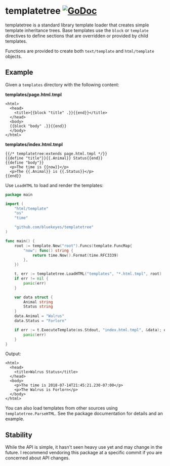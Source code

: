 # templatetree [![GoDoc](https://godoc.org/github.com/bluekeyes/templatetree?status.svg)](http://godoc.org/github.com/bluekeyes/templatetree)

templatetree is a standard library template loader that creates simple template
inheritance trees. Base templates use the `block` or `template` directives to
define sections that are overridden or provided by child templates.

Functions are provided to create both `text/template` and `html/template`
objects.

## Example

Given a `templates` directory with the following content:

**templates/page.html.tmpl**

    <html>
      <head>
        <title>{{block "title" .}}{{end}}</title>
      </head>
      <body>
      {{block "body" .}}{{end}}
      </body>
    </html>

**templates/index.html.tmpl**

    {{/* templatetree:extends page.html.tmpl */}}
    {{define "title"}}{{.Animal}} Status{{end}}
    {{define "body"}}
      <p>The time is {{now}}</p>
      <p>The {{.Animal}} is {{.Status}}</p>
    {{end}}


Use `LoadHTML` to load and render the templates:

```go
package main

import (
	"html/template"
	"os"
	"time"

	"github.com/bluekeyes/templatetree"
)

func main() {
	root := template.New("root").Funcs(template.FuncMap{
		"now": func() string {
			return time.Now().Format(time.RFC3339)
		},
	})

	t, err := templatetree.LoadHTML("templates", "*.html.tmpl", root)
	if err != nil {
		panic(err)
	}

	var data struct {
		Animal string
		Status string
	}
	data.Animal = "Walrus"
	data.Status = "Forlorn"

	if err := t.ExecuteTemplate(os.Stdout, "index.html.tmpl", &data); err != nil {
		panic(err)
	}
}
```

Output:

    <html>
      <head>
        <title>Walrus Status</title>
      </head>
      <body>
        <p>The time is 2018-07-14T21:45:21.230-07:00</p>
        <p>The Walrus is Forlorn</p>
      </body>
    </html>

You can also load templates from other sources using `templatetree.ParseHTML`.
See the package documentation for details and an example.

## Stability

While the API is simple, it hasn't seen heavy use yet and may change in the
future. I recommend vendoring this package at a specific commit if you are
concerned about API changes.
